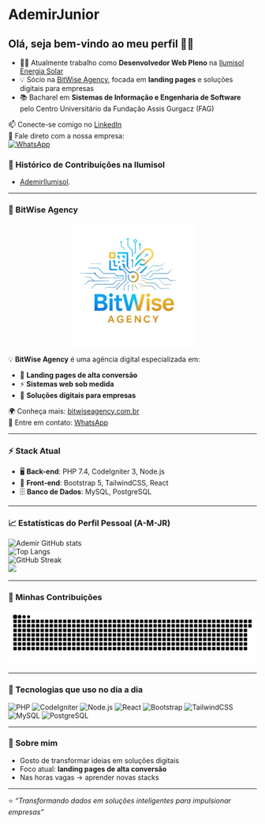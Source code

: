 # AdemirJunior  
## Olá, seja bem-vindo ao meu perfil 👋😄  

- 👨‍💻 Atualmente trabalho como **Desenvolvedor Web Pleno** na [Ilumisol Energia Solar](https://ilumisol.com.br/)  
- 💡 Sócio na [BitWise Agency](https://bitwiseagency.com.br/), focada em **landing pages** e soluções digitais para empresas  
- 📚 Bacharel em **Sistemas de Informação e Engenharia de Software** pelo Centro Universitário da Fundação Assis Gurgacz (FAG)  

📫 Conecte-se comigo no [LinkedIn](https://www.linkedin.com/in/ademir-maiante-junior-860b791a8/)  
💬 Fale direto com a nossa empresa:  
[![WhatsApp](https://img.shields.io/badge/WhatsApp-25D366?style=for-the-badge&logo=whatsapp&logoColor=white)](https://wa.me/55459983588478)

### 🏢 Histórico de Contribuições na Ilumisol
 - [AdemirIlumisol](https://github.com/AdemirIlumisol). 
---

### 🚀 BitWise Agency

<p align="center">
  <img src="https://raw.githubusercontent.com/A-M-JR/A-M-JR/main/logo-bitwise.svg" alt="BitWise Agency" width="250"/>
</p>

💡 **BitWise Agency** é uma agência digital especializada em:
- 📌 **Landing pages de alta conversão**  
- ⚡ **Sistemas web sob medida**  
- 🤝 **Soluções digitais para empresas**  

🌍 Conheça mais: [bitwiseagency.com.br](https://bitwiseagency.com.br)  
📲 Entre em contato: [WhatsApp](https://wa.me/55459983588478)  

---

### ⚡ Stack Atual
- 🖥️ **Back-end**: PHP 7.4, CodeIgniter 3, Node.js  
- 🎨 **Front-end**: Bootstrap 5, TailwindCSS, React  
- 🗄️ **Banco de Dados**: MySQL, PostgreSQL  

---

### 📈 Estatísticas do Perfil Pessoal (A-M-JR)
![Ademir GitHub stats](https://github-readme-stats.vercel.app/api?username=A-M-JR&show_icons=true&theme=radical)  
![Top Langs](https://github-readme-stats.vercel.app/api/top-langs/?username=A-M-JR&layout=compact&theme=radical)  
![GitHub Streak](https://streak-stats.demolab.com/?user=A-M-JR&theme=radical)  
![](https://github-profile-summary-cards.vercel.app/api/cards/profile-details?username=A-M-JR&theme=radical)

---

### 🐍 Minhas Contribuições
![Snake animation](https://raw.githubusercontent.com/A-M-JR/A-M-JR/output/github-contribution-grid-snake.svg)

---

### 🚀 Tecnologias que uso no dia a dia
![PHP](https://img.shields.io/badge/-PHP-777BB4?style=for-the-badge&logo=php&logoColor=white)
![CodeIgniter](https://img.shields.io/badge/-CodeIgniter-EF4223?style=for-the-badge&logo=codeigniter&logoColor=white)
![Node.js](https://img.shields.io/badge/-Node.js-43853d?style=for-the-badge&logo=node.js&logoColor=white)
![React](https://img.shields.io/badge/-React-20232A?style=for-the-badge&logo=react&logoColor=61DAFB)
![Bootstrap](https://img.shields.io/badge/-Bootstrap-563D7C?style=for-the-badge&logo=bootstrap&logoColor=white)
![TailwindCSS](https://img.shields.io/badge/-TailwindCSS-06B6D4?style=for-the-badge&logo=tailwindcss&logoColor=white)
![MySQL](https://img.shields.io/badge/-MySQL-4479A1?style=for-the-badge&logo=mysql&logoColor=white)
![PostgreSQL](https://img.shields.io/badge/-PostgreSQL-336791?style=for-the-badge&logo=postgresql&logoColor=white)

---

### 🎯 Sobre mim
- Gosto de transformar ideias em soluções digitais  
- Foco atual: **landing pages de alta conversão**  
- Nas horas vagas → aprender novas stacks  

---

⭐ *“Transformando dados em soluções inteligentes para impulsionar empresas”*
